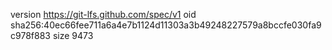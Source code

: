 version https://git-lfs.github.com/spec/v1
oid sha256:40ec66fee711a6a4e7b1124d11303a3b49248227579a8bccfe030fa9c978f883
size 9473
